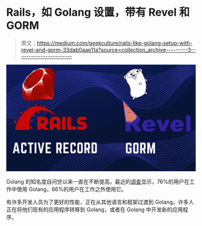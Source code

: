 # Rails，如 Golang 设置，带有 Revel 和 GORM

> 原文：<https://medium.com/geekculture/rails-like-golang-setup-with-revel-and-gorm-33dab0aae11a?source=collection_archive---------3----------------------->

![](img/d5cf212cb5afad42bb0747ba047a3027.png)

Golang 的知名度自问世以来一直在不断提高。最近的[调查](https://blog.golang.org/survey2020-results)显示，76%的用户在工作中使用 Golang，66%的用户在工作之外使用它。

有许多开发人员为了更好的性能，正在从其他语言和框架过渡到 Golang。许多人正在将他们现有的应用程序转移到 Golang，或者在 Golang 中开发新的应用程序。